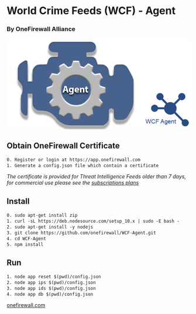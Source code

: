 # World Crime Feeds (WCF) - Agent
### By OneFirewall Alliance


![OneFirewall Logo](images/agent.png "OneFirewall Agent")

## Obtain OneFirewall Certificate
    0. Register or login at https://app.onefirewall.com
    1. Generate a config.json file which contain a certificate

*The certificate is provided for Threat Intelligence Feeds older than 7 days, for commercial use please see the [subscriptions plans](https://onefirewall.com/get-started/index.html)*


## Install
    0. sudo apt-get install zip
    1. curl -sL https://deb.nodesource.com/setup_10.x | sudo -E bash -
    2. sudo apt-get install -y nodejs
    3. git clone https://github.com/onefirewall/WCF-Agent.git
    4. cd WCF-Agent
    5. npm install


## Run
    1. node app reset $(pwd)/config.json 
    2. node app ips $(pwd)/config.json 
    3. node app ids $(pwd)/config.json 
    4. node app db $(pwd)/config.json 

[onefirewall.com](https://onefirewall.com?tag=github-wcf-agent)
